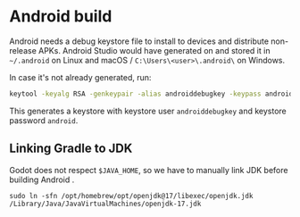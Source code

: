 # Android build

Android needs a debug keystore file to install to devices and distribute non-release APKs. Android Studio would have generated on and stored it in `~/.android` on Linux and macOS / `C:\Users\<user>\.android\` on Windows.

In case it's not already generated, run:

```bash
keytool -keyalg RSA -genkeypair -alias androiddebugkey -keypass android -keystore debug.keystore -storepass android -dname "CN=Android Debug,O=Android,C=US" -validity 9999 -deststoretype pkcs12
```

This generates a keystore with keystore user `androiddebugkey` and keystore password `android`.

## Linking Gradle to JDK

Godot does not respect `$JAVA_HOME`, so we have to manually link JDK before building Android .

```
sudo ln -sfn /opt/homebrew/opt/openjdk@17/libexec/openjdk.jdk /Library/Java/JavaVirtualMachines/openjdk-17.jdk
```
